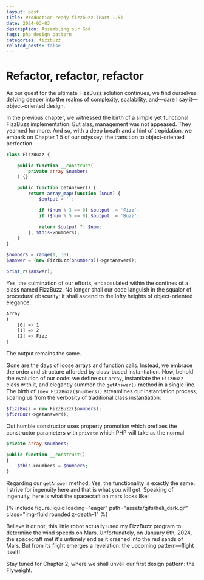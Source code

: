 ```yaml
---
layout: post
title: Production-ready fizzbuzz (Part 1.5)
date: 2024-03-03
description: Assembling our God
tags: php design pattern
categories: fizzbuzz
related_posts: false
---
```


# Refactor, refactor, refactor

As our quest for the ultimate FizzBuzz solution continues, we find ourselves delving deeper into the realms of complexity, scalability, and—dare I say it—object-oriented design. 

In the previous chapter, we witnessed the birth of a simple yet functional FizzBuzz implementation. But alas, management was not appeased. They yearned for more. And so, with a deep breath and a hint of trepidation, we embark on Chapter 1.5 of our odyssey: the transition to object-oriented perfection.

```php
class FizzBuzz {

    public function __construct(
        private array $numbers
    ) {}

    public function getAnswer() {
        return array_map(function ($num) {
            $output = '';

            if ($num % 3 == 0) $output .= 'Fizz';
            if ($num % 5 == 0) $output .= 'Buzz';

            return $output ?: $num;
        }, $this->numbers);
    }
}

$numbers = range(1, 30);
$answer = (new FizzBuzz($numbers))->getAnswer();

print_r($answer);
```

Yes, the culmination of our efforts, encapsulated within the confines of a class named FizzBuzz. No longer shall our code languish in the squalor of procedural obscurity; it shall ascend to the lofty heights of object-oriented elegance.

```bash
Array
(
    [0] => 1
    [1] => 2
    [2] => Fizz
)
```
The output remains the same.

Gone are the days of loose arrays and function calls. Instead, we embrace the order and structure afforded by class-based instantiation. Now, behold the evolution of our code: we define our `array`, instantiate the `FizzBuzz` class with it, and elegantly summon the `getAnswer()` method in a single line. The birth of `(new FizzBuzz($numbers))` streamlines our instantiation process, sparing us from the verbosity of traditional class instantiation: 
```php
$fizzBuzz = new FizzBuzz($numbers);
$fizzBuzz->getAnswer();
```

Out humble constructor uses property promotion which prefixes the constructor parameters with `private` which PHP will take as the normal
```php
private array $numbers;

public function __construct()
{
    $this->numbers = $numbers;
}
```

Regarding our `getAnswer` method; Yes, the functionality is exactly the same. I strive for ingenuity here and that is what you will get. Speaking of ingenuity, here is what the spacecraft on mars looks like:

{% include figure.liquid loading="eager" path="assets/gifs/heli_dark.gif" class="img-fluid rounded z-depth-1" %}

Believe it or not, this little robot actually used my FizzBuzz program to determine the wind speeds on Mars. Unfortunately, on January 6th, 2024, the spacecraft met it's untimely end as it crashed into the red sands of Mars. But from its flight emerges a revelation: the upcoming pattern—flight itself!

Stay tuned for Chapter 2, where we shall unveil our first design pattern: the Flyweight.